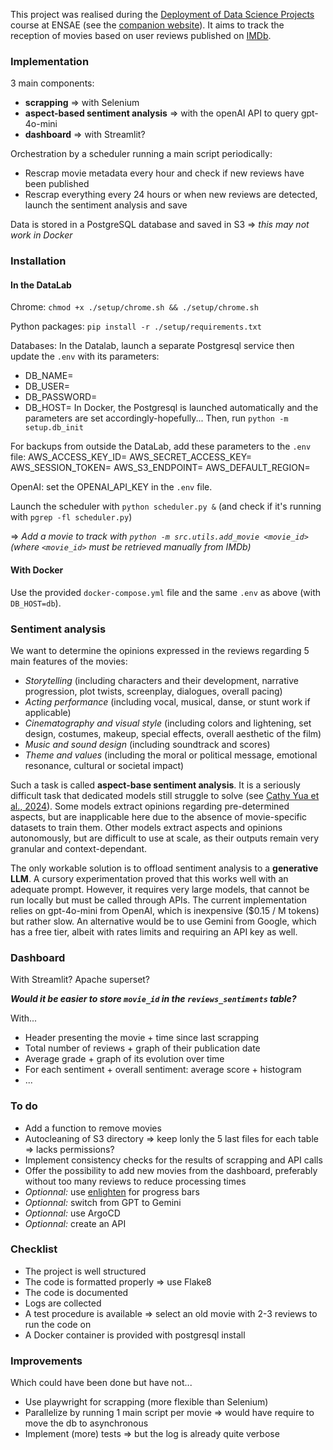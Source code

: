 This project was realised during the [Deployment of Data Science Projects](https://www.ensae.fr/courses/6052-mise-en-production-des-projets-de-data-science) course at ENSAE (see the [companion website](https://ensae-reproductibilite.github.io/website/)). It aims to track the reception of movies based on user reviews published on [IMDb](https://www.imdb.com).

### Implementation
3 main components:
- **scrapping** => with Selenium
- **aspect-based sentiment analysis** => with the openAI API to query gpt-4o-mini
- **dashboard** => with Streamlit?

Orchestration by a scheduler running a main script periodically:
- Rescrap movie metadata every hour and check if new reviews have been published
- Rescrap everything every 24 hours or when new reviews are detected, launch the sentiment analysis and save

Data is stored in a PostgreSQL database and saved in S3 => *this may not work in Docker*

### Installation
#### In the DataLab
Chrome: `chmod +x ./setup/chrome.sh && ./setup/chrome.sh`

Python packages: `pip install -r ./setup/requirements.txt`

Databases: 
In the Datalab, launch a separate Postgresql service then update the `.env` with its parameters:
- DB_NAME=
- DB_USER=
- DB_PASSWORD=
- DB_HOST=
In Docker, the Postgresql is launched automatically and the parameters are set accordingly-hopefully...
Then, run `python -m setup.db_init`

For backups from outside the DataLab, add these parameters to the `.env` file:
AWS_ACCESS_KEY_ID=
AWS_SECRET_ACCESS_KEY=
AWS_SESSION_TOKEN=
AWS_S3_ENDPOINT=
AWS_DEFAULT_REGION=

OpenAI: set the OPENAI_API_KEY in the `.env` file.

Launch the scheduler with `python scheduler.py &` (and check if it's running with `pgrep -fl scheduler.py`)

=> *Add a movie to track with `python -m src.utils.add_movie <movie_id>` (where `<movie_id>` must be retrieved manually from IMDb)*

#### With Docker
Use the provided `docker-compose.yml` file and the same `.env` as above (with `DB_HOST=db`).

### Sentiment analysis
We want to determine the opinions expressed in the reviews regarding 5 main features of the movies:
- *Storytelling* (including characters and their development, narrative progression, plot twists, screenplay, dialogues, overall pacing)
- *Acting performance* (including vocal, musical, danse, or stunt work if applicable)
- *Cinematography and visual style* (including colors and lightening, set design, costumes, makeup, special effects, overall aesthetic of the film)
- *Music and sound design* (including soundtrack and scores)
- *Theme and values* (including the moral or political message, emotional resonance, cultural or societal impact)

Such a task is called **aspect-base sentiment analysis**. It is a seriously difficult task that dedicated models still struggle to solve (see [Cathy Yua et al., 2024](https://arxiv.org/abs/2311.10777)). Some models extract opinions regarding pre-determined aspects, but are inapplicable here due to the absence of movie-specific datasets to train them. Other models extract aspects and opinions autonomously, but are difficult to use at scale, as their outputs remain very granular and context-dependant.

The only workable solution is to offload sentiment analysis to a **generative LLM**. A cursory experimentation proved that this works well with an adequate prompt. However, it requires very large models, that cannot be run locally but must be called through APIs. The current implementation relies on gpt-4o-mini from OpenAI, which is inexpensive ($0.15 / M tokens) but rather slow. An alternative would be to use Gemini from Google, which has a free tier, albeit with rates limits and requiring an API key as well.

### Dashboard
With Streamlit? Apache superset?

***Would it be easier to store `movie_id` in the `reviews_sentiments` table?***

With...
- Header presenting the movie + time since last scrapping
- Total number of reviews + graph of their publication date
- Average grade + graph of its evolution over time
- For each sentiment + overall sentiment: average score + histogram
- ...

### To do
- Add a function to remove movies
- Autocleaning of S3 directory => keep lonly the 5 last files for each table => lacks permissions?
- Implement consistency checks for the results of scrapping and API calls
- Offer the possibility to add new movies from the dashboard, preferably without too many reviews to reduce processing times
- *Optionnal:* use [enlighten](https://python-enlighten.readthedocs.io/en/stable/index.html) for progress bars
- *Optionnal:* switch from GPT to Gemini 
- *Optionnal:* use ArgoCD
- *Optionnal:* create an API

### Checklist
- The project is well structured
- The code is formatted properly => use Flake8
- The code is documented
- Logs are collected
- A test procedure is available => select an old movie with 2-3 reviews to run the code on
- A Docker container is provided with postgresql install

### Improvements
Which could have been done but have not...
- Use playwright for scrapping (more flexible than Selenium)
- Parallelize by running 1 main script per movie => would have require to move the db to asynchronous
- Implement (more) tests => but the log is already quite verbose